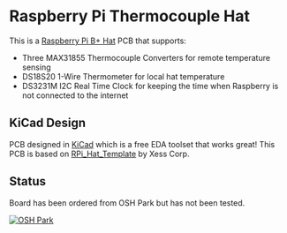 # Raspberry Pi Thermocouple Hat
This is a [Raspberry Pi B+ Hat](https://github.com/raspberrypi/hats) PCB that supports:
* Three MAX31855 Thermocouple Converters for remote temperature sensing
* DS18S20 1-Wire Thermometer for local hat temperature
* DS3231M I2C Real Time Clock for keeping the time when Raspberry is not connected to the internet

## KiCad Design
PCB designed in [KiCad](http://kicad-pcb.org) which is a free EDA toolset that works great! This PCB is based on [RPi_Hat_Template](https://github.com/xesscorp/RPi_Hat_Template) by Xess Corp.

## Status
Board has been ordered from OSH Park but has not been tested.

[![OSH Park](https://oshpark.com/assets/badge-5b7ec47045b78aef6eb9d83b3bac6b1920de805e9a0c227658eac6e19a045b9c.png)](https://oshpark.com/shared_projects/kyDU2zJh)